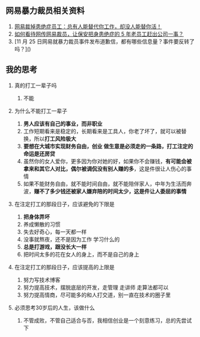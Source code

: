 ## 网易暴力裁员相关资料

1. [网易裁掉患绝症员工：总有人能替代你工作，却没人能替你活！](https://mp.weixin.qq.com/s/OO5fPpw5iMHZVM6cw4-TQQ)
2. [如何看待网传网易裁员，让保安把身患绝症的 5 年老员工赶出公司一事？](https://www.zhihu.com/question/357459810)
3. [11 月 25 日网易就暴力裁员事件发布道歉信，都有哪些信息量？事件要反转了吗？][(](https://www.zhihu.com/question/357634573))
 
## 我的思考

1. 真的打工一辈子吗
   1. 不能

2. 为什么不能打工一辈子
   1. **男人应该有自己的事业，而非职业**
   2. 工作短期看来是稳定的，长期看来是工具人，你老了坏了，就可以被替换，所以**打工风险极大**
   3. **要想在大城市实现财务自由，创业 做生意是必须走的一条路，打工注定的命运是还房贷**
   4. 虽然你的女人爱你，更多因为你对她的好，如果你不会赚钱，**有可能会被拿来和其它人对比，偶尔被调侃没有别人赚的多**，这是件很让人伤心的事情
   5. 如果不能财务自由，就不能时间自由，就不能陪伴家人，中年为生活而奔波，**赚不了多少钱还被家人嫌弃陪的时间太少，这是件让人委屈的事情**
   
3. 在注定打工的那段日子，应该避免的下限是
   1. **把身体弄坏**
   2. 养成懒散的习惯
   3. 失去好奇心，每一天都一样
   4. 没事就熬夜，还不是因为工作 学习什么的
   5. **总是打游戏，跟没长大一样**
   6. 把时间太多的花在女人的身上，而不是自己的身上

4. 在注定打工的那段日子，应该提高的上限是
   1. 努力写技术博客
   2. 努力提高技术，摆脱底层的开发，走管理 走讲师 走算法都可以
   3. 努力提高情商，尽可能多的和人打交道，别一直在技术的圈子里
   
5. 必须思考30岁后的人生，该做什么
   1. 不管成败，不管自己适合与否，我相信创业是一个刻意练习，总的先尝试下